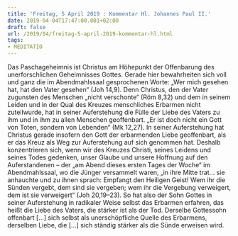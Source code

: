 ```yaml
---
title: 'Freitag, 5 April 2019 : Kommentar Hl. Johannes Paul II.'
date: 2019-04-04T17:47:00.001+02:00
draft: false
url: /2019/04/freitag-5-april-2019-kommentar-hl.html
tags: 
- MEDITATIO
---
```


Das Paschageheimnis ist Christus am Höhepunkt der Offenbarung des unerforschlichen Geheimnisses Gottes. Gerade hier bewahrheiten sich voll und ganz die im Abendmahlssaal gesprochenen Worte: „Wer mich gesehen hat, hat den Vater gesehen“ (Joh 14,9). Denn Christus, den der Vater zugunsten des Menschen „nicht verschonte“ (Röm 8,32) und dem in seinem Leiden und in der Qual des Kreuzes menschliches Erbarmen nicht zuteilwurde, hat in seiner Auferstehung die Fülle der Liebe des Vaters zu ihm und in ihm zu allen Menschen geoffenbart. „Er ist doch nicht ein Gott von Toten, sondern von Lebenden“ (Mk 12,27). In seiner Auferstehung hat Christus gerade insofern den Gott der erbarmenden Liebe geoffenbart, als er das Kreuz als Weg zur Auferstehung auf sich genommen hat. Deshalb konzentrieren sich, wenn wir des Kreuzes Christi, seines Leidens und seines Todes gedenken, unser Glaube und unsere Hoffnung auf den Auferstandenen – der „am Abend dieses ersten Tages der Woche“ im Abendmahlssaal, wo die Jünger versammelt waren, „in ihre Mitte trat... sie anhauchte und zu ihnen sprach: Empfangt den Heiligen Geist! Wem ihr die Sünden vergebt, dem sind sie vergeben; wem ihr die Vergebung verweigert, dem ist sie verweigert“ (Joh 20,19–23). So hat also der Sohn Gottes in seiner Auferstehung in radikaler Weise selbst das Erbarmen erfahren, das heißt die Liebe des Vaters, die stärker ist als der Tod. Derselbe Gottessohn offenbart \[...\] sich selbst als unerschöpfliche Quelle des Erbarmens, derselben Liebe, die \[...\] sich ständig stärker als die Sünde erweisen wird.